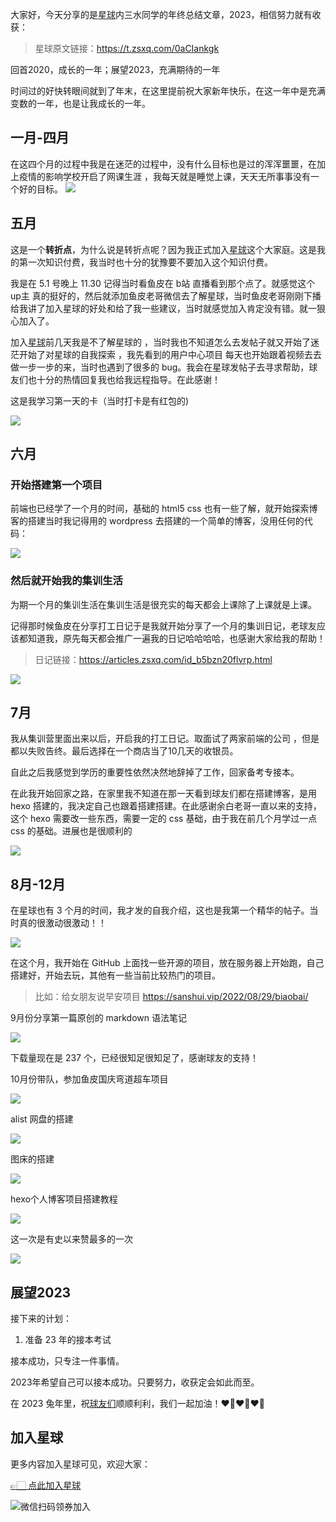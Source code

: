 大家好，今天分享的是[星球](https://mp.weixin.qq.com/s?__biz=MzI1NDczNTAwMA==&mid=2247524980&idx=2&sn=9ddcdb6c52aa096ed4c5ad0ced946a7d&chksm=e9c28583deb50c95f3c2665713a8bbc372c68332b3bfb846cf4b23af3f1cc07164832a291335&token=1681036854&lang=zh_CN&scene=21#wechat_redirect)内三水同学的年终总结文章，2023，相信努力就有收获：
> 星球原文链接：https://t.zsxq.com/0aCIankgk


回首2020，成长的一年；展望2023，充满期待的一年


时间过的好快转眼间就到了年末，在这里提前祝大家新年快乐，在这一年中是充满变数的一年，也是让我成长的一年。


## 一月-四月


在这四个月的过程中我是在迷茫的过程中，没有什么目标也是过的浑浑噩噩，在加上疫情的影响学校开启了网课生涯 ，我每天就是睡觉上课，天天无所事事没有一个好的目标。
![](https://files.mdnice.com/user/31817/3a822ead-9b8b-4748-8850-1f6e9ada5f0a.png)



## 五月


这是一个**转折点**，为什么说是转折点呢？因为我正式加入[星球](https://mp.weixin.qq.com/s?__biz=MzI1NDczNTAwMA==&mid=2247524980&idx=2&sn=9ddcdb6c52aa096ed4c5ad0ced946a7d&chksm=e9c28583deb50c95f3c2665713a8bbc372c68332b3bfb846cf4b23af3f1cc07164832a291335&token=1681036854&lang=zh_CN&scene=21#wechat_redirect)这个大家庭。这是我的第一次知识付费，我当时也十分的犹豫要不要加入这个知识付费。

我是在 5.1 号晚上 11.30 记得当时看鱼皮在 b站 直播看到那个点了。就感觉这个 up主 真的挺好的，然后就添加鱼皮老哥微信去了解星球，当时鱼皮老哥刚刚下播给我讲了加入星球的好处和给了我一些建议，当时就感觉加入肯定没有错。就一狠心加入了。

加入[星球](https://mp.weixin.qq.com/s?__biz=MzI1NDczNTAwMA==&mid=2247524980&idx=2&sn=9ddcdb6c52aa096ed4c5ad0ced946a7d&chksm=e9c28583deb50c95f3c2665713a8bbc372c68332b3bfb846cf4b23af3f1cc07164832a291335&token=1681036854&lang=zh_CN&scene=21#wechat_redirect)前几天我是不了解星球的 ，当时我也不知道怎么去发帖子就又开始了迷茫开始了对星球的自我探索 ，我先看到的用户中心项目 每天也开始跟着视频去去做一步一步的来，当时也遇到了很多的 bug。我会在星球发帖子去寻求帮助，球友们也十分的热情回复我也给我远程指导。在此感谢！



这是我学习第一天的卡（当时打卡是有红包的)

![](https://files.mdnice.com/user/31817/f6c92069-a73b-4361-841a-719f6228d56a.png)





## 六月


### 开始搭建第一个项目  
前端也已经学了一个月的时间，基础的 html5 css 也有一些了解，就开始探索博客的搭建当时我记得用的 wordpress 去搭建的一个简单的博客，没用任何的代码：


![](https://files.mdnice.com/user/31817/dca31293-ccd0-4c51-b996-4adc8dc5e5ac.png)


### 然后就开始我的集训生活  

为期一个月的集训生活在集训生活是很充实的每天都会上课除了上课就是上课。

记得那时候鱼皮在分享打工日记于是我就开始分享了一个月的集训日记，老球友应该都知道我，原先每天都会推广一遍我的日记哈哈哈哈，也感谢大家给我的帮助！
> 日记链接：https://articles.zsxq.com/id_b5bzn20flvrp.html

![](https://files.mdnice.com/user/31817/8bbc2f4e-d266-4cb9-81b5-03e9da4bb21f.png)


## 7月

我从集训营里面出来以后，开启我的打工日记。取面试了两家前端的公司 ，但是都以失败告终。最后选择在一个商店当了10几天的收银员。

自此之后我感觉到学历的重要性依然决然地辞掉了工作，回家备考专接本。

在此我开始回家之路，在家里我不知道在那一天看到球友们都在搭建博客，是用 hexo 搭建的，我决定自己也跟着搭建搭建。在此感谢余白老哥一直以来的支持，这个 hexo 需要改一些东西，需要一定的 css 基础，由于我在前几个月学过一点 css 的基础。进展也是很顺利的

![](https://files.mdnice.com/user/31817/1a9697d7-f641-4068-81ae-e99ee99bf19c.png)


## 8月-12月

在星球也有 3 个月的时间，我才发的自我介绍，这也是我第一个精华的帖子。当时真的很激动很激动！！


![](https://files.mdnice.com/user/31817/03b4f992-8ebc-4cc1-adba-1e7ee69782c8.png)


在这个月，我开始在 GitHub 上面找一些开源的项目，放在服务器上开始跑，自己搭建好，开始去玩，其他有一些当前比较热门的项目。

> 比如：给女朋友说早安项目   https://sanshui.vip/2022/08/29/biaobai/

9月份分享第一篇原创的 markdown 语法笔记 

![](https://files.mdnice.com/user/31817/e7c5ec5d-7ff3-4b29-8bbb-c17b61e42603.png)


下载量现在是 237 个，已经很知足很知足了，感谢球友的支持！

10月份带队，参加鱼皮国庆弯道超车项目

![](https://files.mdnice.com/user/31817/3fdeac4c-db4d-4725-b559-adb5d98a34ac.png)

alist 网盘的搭建


![](https://files.mdnice.com/user/31817/836b831b-0038-473e-8b40-059bee776301.png)


图床的搭建


![](https://files.mdnice.com/user/31817/45fa5e6e-6765-468c-a72a-b9e227f54a89.png)




hexo个人博客项目搭建教程


![](https://files.mdnice.com/user/31817/d953ac95-96ea-4016-b38d-1fb4e8d5d918.png)


这一次是有史以来赞最多的一次


![](https://files.mdnice.com/user/31817/5400ab2e-b79e-4128-89b0-b5cde7649d25.png)



## 展望2023


接下来的计划：

1. 准备 23 年的接本考试

接本成功，只专注一件事情。

2023年希望自己可以接本成功。只要努力，收获定会如此而至。

在 2023 兔年里，祝[球友们](https://mp.weixin.qq.com/s?__biz=MzI1NDczNTAwMA==&mid=2247524980&idx=2&sn=9ddcdb6c52aa096ed4c5ad0ced946a7d&chksm=e9c28583deb50c95f3c2665713a8bbc372c68332b3bfb846cf4b23af3f1cc07164832a291335&token=1681036854&lang=zh_CN&scene=21#wechat_redirect)顺顺利利，我们一起加油！❤️‍🔥❤️‍🔥❤️‍🔥

## 加入星球

更多内容加入星球可见，欢迎大家：

[👉🏻 点此加入星球](/加入星球.md)

![微信扫码领券加入](https://yupi.icu/img/%E7%9F%A5%E8%AF%86%E6%98%9F%E7%90%83%E6%89%AB%E7%A0%81.jpeg)
